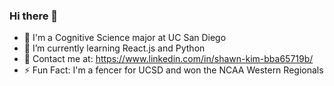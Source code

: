 ### Hi there 👋
- 📖 I'm a Cognitive Science major at UC San Diego
- 🌱 I’m currently learning React.js and Python
- 💬 Contact me at: https://www.linkedin.com/in/shawn-kim-bba65719b/
- ⚡ Fun Fact: I'm a fencer for UCSD and won the NCAA Western Regionals

<!--
**sjk002/sjk002** is a ✨ _special_ ✨ repository because its `README.md` (this file) appears on your GitHub profile.

Here are some ideas to get you started:

- 🔭 I’m currently working on ...
- 🌱 I’m currently learning
- 👯 I’m looking to collaborate on ...
- 🤔 I’m looking for help with ...
- 💬 Ask me about ...
- 📫 How to reach me: ...
- 😄 Pronouns: ...
- ⚡ Fun fact: ...
-->
